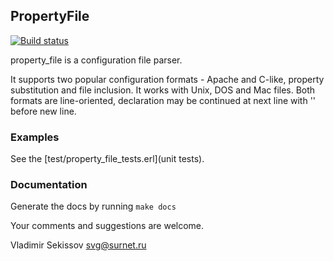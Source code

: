 ## PropertyFile

[![Build status](https://travis-ci.org/mawuli-ypa/property_file.svg?branch=master "Build status")](https://travis-ci.org/mawuli-ypa/property_file)


property_file is a configuration file parser.

It supports two popular configuration formats - Apache and C-like,
property substitution and file inclusion. It works with Unix, DOS and
Mac files. Both formats are line-oriented, declaration may be
continued at next line with '\' before new line.

### Examples

See the [test/property_file_tests.erl](unit tests).

### Documentation

Generate the docs by running ```make docs```


Your comments and suggestions are welcome.

Vladimir Sekissov
svg@surnet.ru
